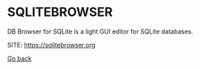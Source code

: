 # SQLITEBROWSER

 DB Browser for SQLite is a light GUI editor for SQLite databases.
  
 SITE: https://sqlitebrowser.org

 [Go back](https://portable-linux-apps.github.io/apps.html)
